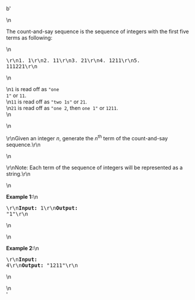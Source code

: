 b'<div class="question-description">\n<p><p>The count-and-say sequence is the sequence of integers with the first five terms as following:</p>\n<pre>\r\n1.     1\r\n2.     11\r\n3.     21\r\n4.     1211\r\n5.     111221\r\n</pre>\n<p>\n<code>1</code> is read off as <code>"one 1"</code> or <code>11</code>.<br/>\n<code>11</code> is read off as <code>"two 1s"</code> or <code>21</code>.<br/>\n<code>21</code> is read off as <code>"one 2</code>, then <code>one 1"</code> or <code>1211</code>.<br/>\n</p>\n<p>\r\nGiven an integer <i>n</i>, generate the <i>n</i><sup>th</sup> term of the count-and-say sequence.\r\n</p>\n<p>\r\nNote: Each term of the sequence of integers will be represented as a string.\r\n</p>\n<p><b>Example 1:</b>\n<pre>\r\n<b>Input:</b> 1\r\n<b>Output:</b> "1"\r\n</pre>\n</p>\n<p><b>Example 2:</b>\n<pre>\r\n<b>Input:</b> 4\r\n<b>Output:</b> "1211"\r\n</pre>\n</p></p>\n</div>'